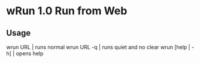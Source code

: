 # wRun 1.0 Run from Web

## Usage
  
   wrun URL | runs normal
   wrun URL -q | runs quiet and no clear
   wrun [help | -h] | opens help
